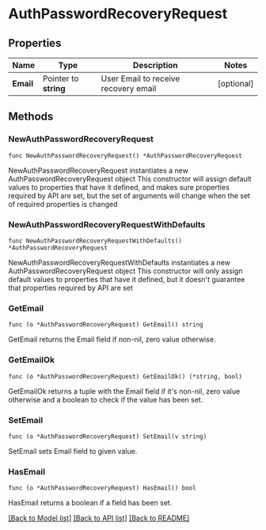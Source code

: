 # AuthPasswordRecoveryRequest

## Properties

Name | Type | Description | Notes
------------ | ------------- | ------------- | -------------
**Email** | Pointer to **string** | User Email to receive recovery email | [optional] 

## Methods

### NewAuthPasswordRecoveryRequest

`func NewAuthPasswordRecoveryRequest() *AuthPasswordRecoveryRequest`

NewAuthPasswordRecoveryRequest instantiates a new AuthPasswordRecoveryRequest object
This constructor will assign default values to properties that have it defined,
and makes sure properties required by API are set, but the set of arguments
will change when the set of required properties is changed

### NewAuthPasswordRecoveryRequestWithDefaults

`func NewAuthPasswordRecoveryRequestWithDefaults() *AuthPasswordRecoveryRequest`

NewAuthPasswordRecoveryRequestWithDefaults instantiates a new AuthPasswordRecoveryRequest object
This constructor will only assign default values to properties that have it defined,
but it doesn't guarantee that properties required by API are set

### GetEmail

`func (o *AuthPasswordRecoveryRequest) GetEmail() string`

GetEmail returns the Email field if non-nil, zero value otherwise.

### GetEmailOk

`func (o *AuthPasswordRecoveryRequest) GetEmailOk() (*string, bool)`

GetEmailOk returns a tuple with the Email field if it's non-nil, zero value otherwise
and a boolean to check if the value has been set.

### SetEmail

`func (o *AuthPasswordRecoveryRequest) SetEmail(v string)`

SetEmail sets Email field to given value.

### HasEmail

`func (o *AuthPasswordRecoveryRequest) HasEmail() bool`

HasEmail returns a boolean if a field has been set.


[[Back to Model list]](../README.md#documentation-for-models) [[Back to API list]](../README.md#documentation-for-api-endpoints) [[Back to README]](../README.md)


